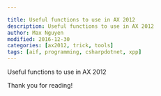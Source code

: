 ```yaml
---

title: Useful functions to use in AX 2012
description: Useful functions to use in AX 2012
author: Max Nguyen
modified: 2016-12-30
categories: [ax2012, trick, tools]
tags: [aif, programming, csharpdotnet, xpp]
---
```

Useful functions to use in AX 2012

<!-- more -->

<script src="https://gist.github.com/Dynamics365/3820c3ff2a128658e111.js"></script>

Thank you for reading!

